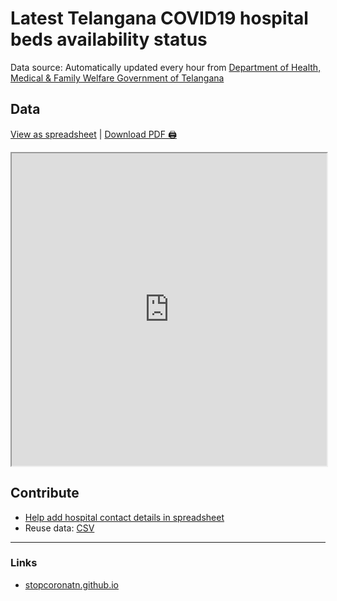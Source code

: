 # Latest Telangana COVID19 hospital beds availability status

Data source: Automatically updated every hour from [Department of Health, Medical & Family Welfare Government of Telangana](http://164.100.112.24/SpringMVC/Hospital_Beds_Statistic_Bulletin_citizen.htm)

## Data
[View as spreadsheet](https://docs.google.com/spreadsheets/d/1qv_14JZ-svxY84KV4KZfqu-ploj7e62eSqheNY9PiEY/edit?usp=sharing) | [Download PDF 🖨️](https://docs.google.com/spreadsheets/d/e/2PACX-1vQXN_wuODhCUpwFEccaxBmQ5s9LoitePxgChBDS2Js9QX08HxRMmQgGmdVODm-Ai-gB_Plz-HmBDiOY/pub?gid=0&single=true&output=pdf)
<iframe src="https://docs.google.com/spreadsheets/d/e/2PACX-1vQXN_wuODhCUpwFEccaxBmQ5s9LoitePxgChBDS2Js9QX08HxRMmQgGmdVODm-Ai-gB_Plz-HmBDiOY/pubhtml?widget=true&amp;headers=false" style="width: 100%;height: 500px;"></iframe>

## Contribute

- [Help add hospital contact details in spreadsheet](https://docs.google.com/spreadsheets/d/1qv_14JZ-svxY84KV4KZfqu-ploj7e62eSqheNY9PiEY/edit#gid=0)
- Reuse data: [CSV](https://github.com/covid-telangana/covid-telangana.github.io/blob/master/data/beds.csv)

---

### Links

- [stopcoronatn.github.io](https://stopcoronatn.github.io/)
